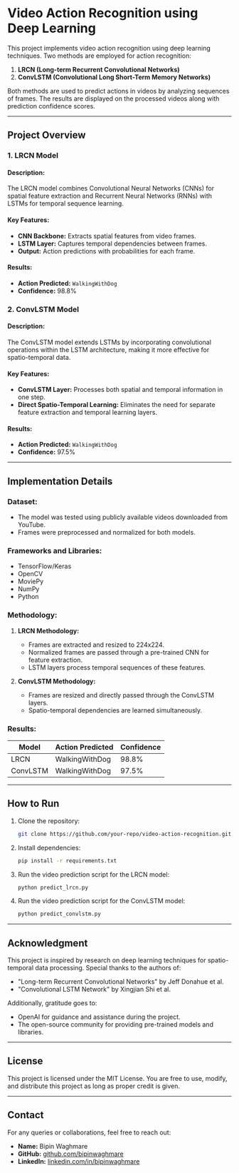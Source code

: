 # Video Action Recognition using Deep Learning

This project implements video action recognition using deep learning techniques. Two methods are employed for action recognition:
1. **LRCN (Long-term Recurrent Convolutional Networks)**
2. **ConvLSTM (Convolutional Long Short-Term Memory Networks)**

Both methods are used to predict actions in videos by analyzing sequences of frames. The results are displayed on the processed videos along with prediction confidence scores.

---

## Project Overview

### 1. **LRCN Model**
#### Description:
The LRCN model combines Convolutional Neural Networks (CNNs) for spatial feature extraction and Recurrent Neural Networks (RNNs) with LSTMs for temporal sequence learning. 

#### Key Features:
- **CNN Backbone:** Extracts spatial features from video frames.
- **LSTM Layer:** Captures temporal dependencies between frames.
- **Output:** Action predictions with probabilities for each frame.

#### Results:
- **Action Predicted:** `WalkingWithDog`
- **Confidence:** 98.8%

### 2. **ConvLSTM Model**
#### Description:
The ConvLSTM model extends LSTMs by incorporating convolutional operations within the LSTM architecture, making it more effective for spatio-temporal data.

#### Key Features:
- **ConvLSTM Layer:** Processes both spatial and temporal information in one step.
- **Direct Spatio-Temporal Learning:** Eliminates the need for separate feature extraction and temporal learning layers.

#### Results:
- **Action Predicted:** `WalkingWithDog`
- **Confidence:** 97.5%

---

## Implementation Details

### Dataset:
- The model was tested using publicly available videos downloaded from YouTube.
- Frames were preprocessed and normalized for both models.

### Frameworks and Libraries:
- TensorFlow/Keras
- OpenCV
- MoviePy
- NumPy
- Python

### Methodology:
1. **LRCN Methodology:**
   - Frames are extracted and resized to 224x224.
   - Normalized frames are passed through a pre-trained CNN for feature extraction.
   - LSTM layers process temporal sequences of these features.

2. **ConvLSTM Methodology:**
   - Frames are resized and directly passed through the ConvLSTM layers.
   - Spatio-temporal dependencies are learned simultaneously.

### Results:
| Model        | Action Predicted | Confidence |
|--------------|------------------|------------|
| LRCN         | WalkingWithDog   | 98.8%      |
| ConvLSTM     | WalkingWithDog   | 97.5%      |

---

## How to Run

1. Clone the repository:
   ```bash
   git clone https://github.com/your-repo/video-action-recognition.git
   ```
2. Install dependencies:
   ```bash
   pip install -r requirements.txt
   ```
3. Run the video prediction script for the LRCN model:
   ```bash
   python predict_lrcn.py
   ```
4. Run the video prediction script for the ConvLSTM model:
   ```bash
   python predict_convlstm.py
   ```

---

## Acknowledgment

This project is inspired by research on deep learning techniques for spatio-temporal data processing. Special thanks to the authors of:
- "Long-term Recurrent Convolutional Networks" by Jeff Donahue et al.
- "Convolutional LSTM Network" by Xingjian Shi et al.

Additionally, gratitude goes to:
- OpenAI for guidance and assistance during the project.
- The open-source community for providing pre-trained models and libraries.

---

## License

This project is licensed under the MIT License. You are free to use, modify, and distribute this project as long as proper credit is given.

---

## Contact

For any queries or collaborations, feel free to reach out:
- **Name:** Bipin Waghmare
- **GitHub:** [github.com/bipinwaghmare](https://github.com/bipinwaghmare)
- **LinkedIn:** [linkedin.com/in/bipinwaghmare](https://www.linkedin.com/in/bipin-waghmare-2bb623167)


